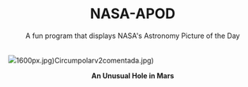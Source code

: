 <div align="center">
  <h1>
    NASA-APOD
  </h1>
</div>
  
<div align="center">
  A fun program that displays NASA's Astronomy Picture of the Day
</div>

<br>

![](https://apod.nasa.gov/apod/image/2504/MarsPit_mro_2628.jpg)1600px.jpg)Circumpolarv2comentada.jpg)

<p align = "center">
  <b>An Unusual Hole in Mars</b>
</p>
